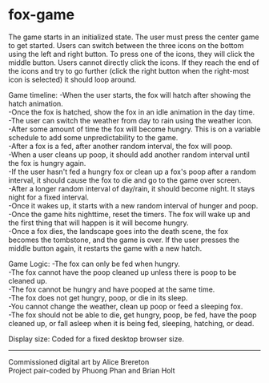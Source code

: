 # fox-game

The game starts in an initialized state. The user must press the center game to get started. Users can switch between the three icons on the bottom using the left and right button. To press one of the icons, they will click the middle button. Users cannot directly click the icons. If they reach the end of the icons and try to go further (click the right button when the right-most icon is selected) it should loop around.

Game timeline:
-When the user starts, the fox will hatch after showing the hatch animation.</br>
-Once the fox is hatched, show the fox in an idle animation in the day time.</br>
-The user can switch the weather from day to rain using the weather icon.</br>
-After some amount of time the fox will become hungry. This is on a variable schedule to add some unpredictability to the game.</br>
-After a fox is a fed, after another random interval, the fox will poop.</br>
-When a user cleans up poop, it should add another random interval until the fox is hungry again.</br>
-If the user hasn't fed a hungry fox or clean up a fox's poop after a random interval, it should cause the fox to die and go to the game over screen.</br>
-After a longer random interval of day/rain, it should become night. It stays night for a fixed interval.</br>
-Once it wakes up, it starts with a new random interval of hunger and poop. </br>
-Once the game hits nighttime, reset the timers. The fox will wake up and the first thing that will happen is it will become hungry.</br>
-Once a fox dies, the landscape goes into the death scene, the fox becomes the tombstone, and the game is over. If the user presses the middle button again, it restarts the game with a new hatch.</br>

Game Logic:
-The fox can only be fed when hungry.</br>
-The fox cannot have the poop cleaned up unless there is poop to be cleaned up.</br>
-The fox cannot be hungry and have pooped at the same time.</br>
-The fox does not get hungry, poop, or die in its sleep.</br>
-You cannot change the weather, clean up poop or feed a sleeping fox.</br>
-The fox should not be able to die, get hungry, poop, be fed, have the poop cleaned up, or fall asleep when it is being fed, sleeping, hatching, or dead.</br>

Display size: Coded for a fixed desktop browser size.

--------------------------------------------
Commissioned digital art by Alice Brereton</br>
Project pair-coded by Phuong Phan and Brian Holt

